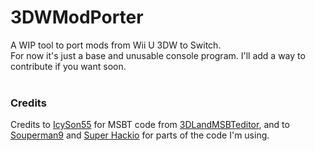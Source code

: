 # 3DWModPorter
A WIP tool to port mods from Wii U 3DW to Switch. <br>
For now it's just a base and unusable console program. I'll add a way to contribute if you want soon.
<br><br>
### Credits
Credits to [IcySon55](https://github.com/IcySon55) for MSBT code from [3DLandMSBTeditor](https://github.com/IcySon55/3DLandMSBTeditor), and to [Souperman9](https://github.com/Souperman9) and [Super Hackio](https://github.com/SuperHackio) for parts of the code I'm using.
